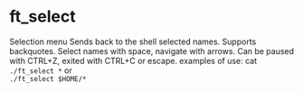 # ft_select
Selection menu
Sends back to the shell selected names.
Supports backquotes.
Select names with space, navigate with arrows.
Can be paused with CTRL+Z, exited with CTRL+C or escape.
examples of use:
cat `./ft_select *`    or    
`./ft_select $HOME/*`
